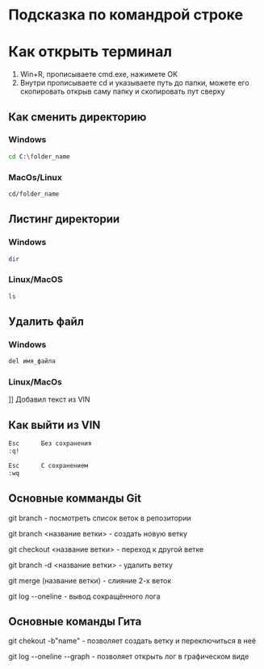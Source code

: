 # Подсказка по командрой строке

 # Как открыть терминал
 1. Win+R, прописываете cmd.exe, нажимете ОК
 2. Внутри прописываете cd и указываете путь до папки, можете его скопировать открыв саму папку и скопировать пут сверху

## Как сменить директорию

### Windows
```sh
cd C:\folder_name
```

### MacOs/Linux
```sh
cd/folder_name
```
## Листинг директории
### Windows
```sh
dir
```
### Linux/MacOS
```sh
ls
```

## Удалить файл
### Windows
```sh
del имя_файла
```
### Linux/MacOs
]]
Добавил текст из VIN
## Как выйти из VIN
```sh
Esc      Без сохранения
:q!
````
```sh
Esc      С сохранением
:wq
```
## Основные комманды Git

git branch - посмотреть список веток в репозитории

git branch <название ветки> - создать новую ветку

git checkout <название ветки> - переход к другой ветке 

git branch -d <название ветки> - удалить ветку

git merge (название ветки) - слияние 2-х веток

git log --oneline - вывод сокращённого лога



## Основные команды Гита

git chekout -b"name" - позволяет создать ветку и переключиться в неё

git log --oneline --graph  - позволяет открыть лог в графическом виде 